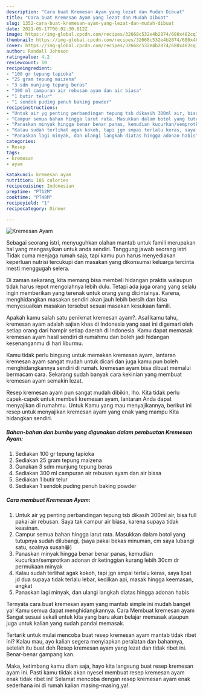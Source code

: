 ```yaml
---
description: "Cara buat Kremesan Ayam yang lezat dan Mudah Dibuat"
title: "Cara buat Kremesan Ayam yang lezat dan Mudah Dibuat"
slug: 1352-cara-buat-kremesan-ayam-yang-lezat-dan-mudah-dibuat
date: 2021-05-17T06:02:30.012Z
image: https://img-global.cpcdn.com/recipes/32668c532e4b2874/680x482cq70/kremesan-ayam-foto-resep-utama.jpg
thumbnail: https://img-global.cpcdn.com/recipes/32668c532e4b2874/680x482cq70/kremesan-ayam-foto-resep-utama.jpg
cover: https://img-global.cpcdn.com/recipes/32668c532e4b2874/680x482cq70/kremesan-ayam-foto-resep-utama.jpg
author: Randall Johnson
ratingvalue: 4.2
reviewcount: 10
recipeingredient:
- "100 gr tepung tapioka"
- "25 gram tepung maizena"
- "3 sdm munjung tepung beras"
- "300 ml campuran air rebusan ayam dan air biasa"
- "1 butir telur"
- "1 sendok puding penuh baking powder"
recipeinstructions:
- "Untuk air yg penting perbandingan tepung tsb dikasih 300ml air, bisa full pakai air rebusan. Saya tak campur air biasa, karena supaya tidak keasinan."
- "Campur semua bahan hingga larut rata. Masukkan dalam botol yang tutupnya sudah dilubangi, (saya pakai bekas minuman, cm saya lubangi satu, soalnya susah😁)"
- "Panaskan minyak hingga benar benar panas, kemudian kucurkan/semprotkan adonan dr ketinggian kurang lebih 30cm dr permukaan minyak"
- "Kalau sudah terlihat agak kokoh, tapi jgn smpai terlalu keras, saya lipat jd dua supaya tidak terlalu lebar, kecilkan api, masak hingga keemasan, angkat"
- "Panaskan lagi minyak, dan ulangi langkah diatas hingga adonan habis"
categories:
- Resep
tags:
- kremesan
- ayam

katakunci: kremesan ayam 
nutrition: 186 calories
recipecuisine: Indonesian
preptime: "PT12M"
cooktime: "PT48M"
recipeyield: "1"
recipecategory: Dinner

---
```



![Kremesan Ayam](https://img-global.cpcdn.com/recipes/32668c532e4b2874/680x482cq70/kremesan-ayam-foto-resep-utama.jpg)

Sebagai seorang istri, menyuguhkan olahan mantab untuk famili merupakan hal yang mengasyikan untuk anda sendiri. Tanggung jawab seorang istri Tidak cuma menjaga rumah saja, tapi kamu pun harus menyediakan keperluan nutrisi tercukupi dan masakan yang dikonsumsi keluarga tercinta mesti menggugah selera.

Di zaman  sekarang, kita memang bisa membeli hidangan praktis walaupun tidak harus repot mengolahnya lebih dulu. Tetapi ada juga orang yang selalu ingin memberikan yang terenak untuk orang yang dicintainya. Karena, menghidangkan masakan sendiri akan jauh lebih bersih dan bisa menyesuaikan masakan tersebut sesuai masakan kesukaan famili. 



Apakah kamu salah satu penikmat kremesan ayam?. Asal kamu tahu, kremesan ayam adalah sajian khas di Indonesia yang saat ini digemari oleh setiap orang dari hampir setiap daerah di Indonesia. Kamu dapat memasak kremesan ayam hasil sendiri di rumahmu dan boleh jadi hidangan kesenanganmu di hari liburmu.

Kamu tidak perlu bingung untuk memakan kremesan ayam, lantaran kremesan ayam sangat mudah untuk dicari dan juga kamu pun boleh menghidangkannya sendiri di rumah. kremesan ayam bisa dibuat memalui bermacam cara. Sekarang sudah banyak cara kekinian yang membuat kremesan ayam semakin lezat.

Resep kremesan ayam pun sangat mudah dibikin, lho. Kita tidak perlu capek-capek untuk membeli kremesan ayam, lantaran Anda dapat menyajikan di rumahmu. Untuk Kamu yang mau menyajikannya, berikut ini resep untuk menyajikan kremesan ayam yang enak yang mampu Kita hidangkan sendiri.

<!--inarticleads1-->

##### Bahan-bahan dan bumbu yang digunakan dalam pembuatan Kremesan Ayam:

1. Sediakan 100 gr tepung tapioka
1. Sediakan 25 gram tepung maizena
1. Gunakan 3 sdm munjung tepung beras
1. Sediakan 300 ml campuran air rebusan ayam dan air biasa
1. Sediakan 1 butir telur
1. Sediakan 1 sendok puding penuh baking powder




<!--inarticleads2-->

##### Cara membuat Kremesan Ayam:

1. Untuk air yg penting perbandingan tepung tsb dikasih 300ml air, bisa full pakai air rebusan. Saya tak campur air biasa, karena supaya tidak keasinan.
1. Campur semua bahan hingga larut rata. Masukkan dalam botol yang tutupnya sudah dilubangi, (saya pakai bekas minuman, cm saya lubangi satu, soalnya susah😁)
1. Panaskan minyak hingga benar benar panas, kemudian kucurkan/semprotkan adonan dr ketinggian kurang lebih 30cm dr permukaan minyak
1. Kalau sudah terlihat agak kokoh, tapi jgn smpai terlalu keras, saya lipat jd dua supaya tidak terlalu lebar, kecilkan api, masak hingga keemasan, angkat
1. Panaskan lagi minyak, dan ulangi langkah diatas hingga adonan habis




Ternyata cara buat kremesan ayam yang mantab simple ini mudah banget ya! Kamu semua dapat menghidangkannya. Cara Membuat kremesan ayam Sangat sesuai sekali untuk kita yang baru akan belajar memasak ataupun juga untuk kalian yang sudah pandai memasak.

Tertarik untuk mulai mencoba buat resep kremesan ayam mantab tidak ribet ini? Kalau mau, ayo kalian segera menyiapkan peralatan dan bahannya, setelah itu buat deh Resep kremesan ayam yang lezat dan tidak ribet ini. Benar-benar gampang kan. 

Maka, ketimbang kamu diam saja, hayo kita langsung buat resep kremesan ayam ini. Pasti kamu tiidak akan nyesel membuat resep kremesan ayam enak tidak ribet ini! Selamat mencoba dengan resep kremesan ayam enak sederhana ini di rumah kalian masing-masing,ya!.

